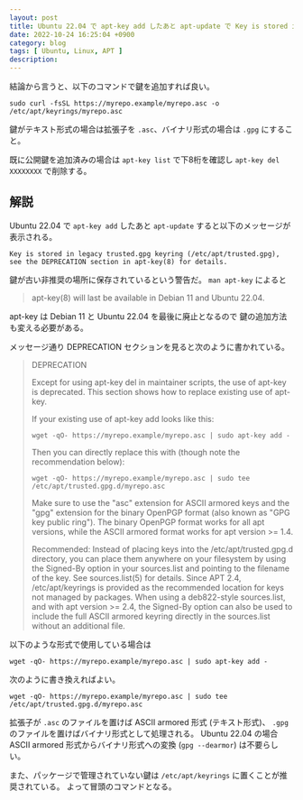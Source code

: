 ```yaml
---
layout: post
title: Ubuntu 22.04 で apt-key add したあと apt-update で Key is stored in legacy trusted.gpg keyring というメッセージが表示される場合の対応方法
date: 2022-10-24 16:25:04 +0900
category: blog
tags: [ Ubuntu, Linux, APT ]
description:
---
```


結論から言うと、以下のコマンドで鍵を追加すれば良い。

```shell
sudo curl -fsSL https://myrepo.example/myrepo.asc -o /etc/apt/keyrings/myrepo.asc
```

鍵がテキスト形式の場合は拡張子を `.asc`、バイナリ形式の場合は `.gpg` にすること。

既に公開鍵を追加済みの場合は `apt-key list` で下8桁を確認し `apt-key del XXXXXXXX` で削除する。

## 解説

Ubuntu 22.04 で `apt-key add` したあと `apt-update` すると以下のメッセージが表示される。

```shell
Key is stored in legacy trusted.gpg keyring (/etc/apt/trusted.gpg), see the DEPRECATION section in apt-key(8) for details.
```

鍵が古い非推奨の場所に保存されているという警告だ。
`man apt-key` によると

> apt-key(8) will last be available in Debian 11 and Ubuntu 22.04.

apt-key は Debian 11 と Ubuntu 22.04 を最後に廃止となるので
鍵の追加方法も変える必要がある。

メッセージ通り DEPRECATION セクションを見ると次のように書かれている。

> DEPRECATION
>
> Except for using apt-key del in maintainer scripts, the use of apt-key is deprecated. This section shows how to replace existing use of apt-key.
>
> If your existing use of apt-key add looks like this:
>
>     wget -qO- https://myrepo.example/myrepo.asc | sudo apt-key add -
>
> Then you can directly replace this with (though note the recommendation below):
>
>     wget -qO- https://myrepo.example/myrepo.asc | sudo tee /etc/apt/trusted.gpg.d/myrepo.asc
>
> Make sure to use the "asc" extension for ASCII armored keys and the "gpg" extension for the binary OpenPGP format (also known as "GPG key public ring"). The binary OpenPGP format works for all apt versions, while the ASCII armored format works for apt version >= 1.4.
>
> Recommended: Instead of placing keys into the /etc/apt/trusted.gpg.d directory, you can place them anywhere on your filesystem by using the Signed-By option in your sources.list and pointing to the filename of the key. See sources.list(5) for details. Since APT 2.4, /etc/apt/keyrings is provided as the recommended location for keys not managed by packages. When using a deb822-style sources.list, and with apt version >= 2.4, the Signed-By option can also be used to include the full ASCII armored keyring directly in the sources.list without an additional file.

以下のような形式で使用している場合は

```shell
wget -qO- https://myrepo.example/myrepo.asc | sudo apt-key add -
```

次のように書き換えればよい。

```shell
wget -qO- https://myrepo.example/myrepo.asc | sudo tee /etc/apt/trusted.gpg.d/myrepo.asc
```

拡張子が `.asc` のファイルを置けば ASCII armored 形式 (テキスト形式)、
`.gpg` のファイルを置けばバイナリ形式として処理される。
Ubuntu 22.04 の場合 ASCII armored 形式からバイナリ形式への変換 (`gpg --dearmor`) は不要らしい。

また、パッケージで管理されていない鍵は `/etc/apt/keyrings` に置くことが推奨されている。
よって冒頭のコマンドとなる。

